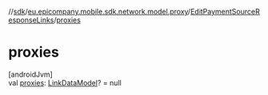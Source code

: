 //[sdk](../../../index.md)/[eu.epicompany.mobile.sdk.network.model.proxy](../index.md)/[EditPaymentSourceResponseLinks](index.md)/[proxies](proxies.md)

# proxies

[androidJvm]\
val [proxies](proxies.md): [LinkDataModel](../../eu.epicompany.mobile.android.data.network.model.hypermedia/-link-data-model/index.md)? = null
